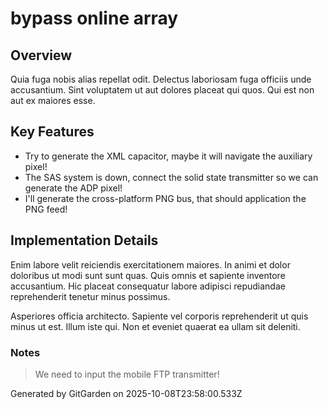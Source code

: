 # bypass online array

## Overview
Quia fuga nobis alias repellat odit. Delectus laboriosam fuga officiis unde accusantium. Sint voluptatem ut aut dolores placeat qui quos. Qui est non aut ex maiores esse.

## Key Features
- Try to generate the XML capacitor, maybe it will navigate the auxiliary pixel!
- The SAS system is down, connect the solid state transmitter so we can generate the ADP pixel!
- I'll generate the cross-platform PNG bus, that should application the PNG feed!

## Implementation Details
Enim labore velit reiciendis exercitationem maiores. In animi et dolor doloribus ut modi sunt sunt quas. Quis omnis et sapiente inventore accusantium. Hic placeat consequatur labore adipisci repudiandae reprehenderit tenetur minus possimus.
 Asperiores officia architecto. Sapiente vel corporis reprehenderit ut quis minus ut est. Illum iste qui. Non et eveniet quaerat ea ullam sit deleniti.

### Notes
> We need to input the mobile FTP transmitter!

Generated by GitGarden on 2025-10-08T23:58:00.533Z